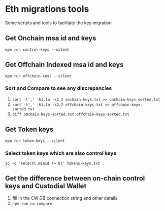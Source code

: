 # Eth migrations tools
Some scripts and tools to facilitate the key migration

## Get Onchain msa id and keys
`npm run control-keys --silent`


## Get Offchain Indexed msa id and keys
`npm run offchain-keys --silent`

### Sort and Compare to see any discrepancies
1. `sort -t',' -k1,1n -k2,2 onchain-keys.txt >> onchain-keys-sorted.txt`
2. `sort -t',' -k1,1n -k2,2 offchain-keys.txt >> offchain-keys-sorted.txt`
3. `diff onchain-keys-sorted.txt offchain-keys-sorted.txt`

## Get Token keys
`npm run token-keys --silent`

### Select token keys which are also control keys
`jq -c 'select(.msaId != 0)' tokens-keys.txt`

## Get the difference between on-chain control keys and Custodial Wallet
1.  fill in the CW DB connection string and other details
2. `npm run cw-compare`
